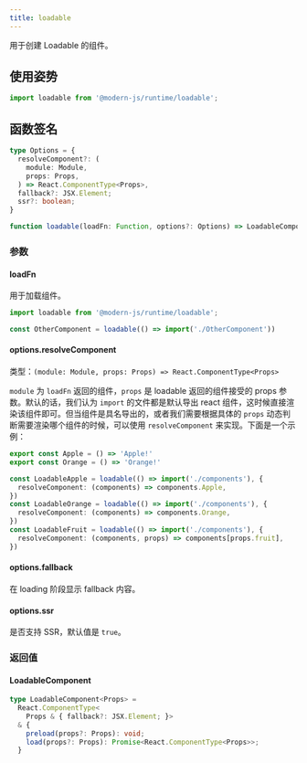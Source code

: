 ```yaml
---
title: loadable
---
```


用于创建 Loadable 的组件。

## 使用姿势

```ts
import loadable from '@modern-js/runtime/loadable';
```

## 函数签名

```ts
type Options = {
  resolveComponent?: (
    module: Module,
    props: Props,
  ) => React.ComponentType<Props>,
  fallback?: JSX.Element;
  ssr?: boolean;
}

function loadable(loadFn: Function, options?: Options) => LoadableComponent
```

### 参数

#### loadFn

用于加载组件。

```ts
import loadable from '@modern-js/runtime/loadable';

const OtherComponent = loadable(() => import('./OtherComponent'))
```

#### options.resolveComponent

类型：`(module: Module, props: Props) => React.ComponentType<Props>`

`module` 为 `loadFn` 返回的组件，`props` 是 loadable 返回的组件接受的 props 参数。默认的话，我们认为 `import` 的文件都是默认导出 react 组件，这时候直接渲染该组件即可。但当组件是具名导出的，或者我们需要根据具体的 `props` 动态判断需要渲染哪个组件的时候，可以使用 `resolveComponent` 来实现。下面是一个示例：

```ts title='component.js'
export const Apple = () => 'Apple!'
export const Orange = () => 'Orange!'
```

```ts title='loadable.js'
const LoadableApple = loadable(() => import('./components'), {
  resolveComponent: (components) => components.Apple,
})
const LoadableOrange = loadable(() => import('./components'), {
  resolveComponent: (components) => components.Orange,
})
const LoadableFruit = loadable(() => import('./components'), {
  resolveComponent: (components, props) => components[props.fruit],
})
```

#### options.fallback

在 loading 阶段显示 fallback 内容。

#### options.ssr

是否支持 SSR，默认值是 `true`。

### 返回值

#### LoadableComponent

```ts
type LoadableComponent<Props> =
  React.ComponentType<
    Props & { fallback?: JSX.Element; }>
  & {
    preload(props?: Props): void;
    load(props?: Props): Promise<React.ComponentType<Props>>;
  }
```

